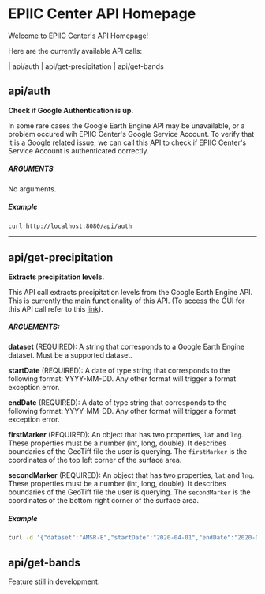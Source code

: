 # EPIIC Center API Homepage

Welcome to EPIIC Center's API Homepage!

Here are the currently available API calls:

|   api/auth
|   api/get-precipitation
|   api/get-bands

## api/auth

**Check if Google Authentication is up.**

In some rare cases the Google Earth Engine API may be unavailable, or a problem occured wih EPIIC Center's Google Service Account. To verify that it is a Google related issue, we can call this API to check if EPIIC Center's Service Account is authenticated correctly.

##### ARGUMENTS

No arguments.

##### Example

`curl http://localhost:8080/api/auth`

---

## api/get-precipitation

**Extracts precipitation levels.**

This API call extracts precipitation levels from the Google Earth Engine API. This is currently the main functionality of this API. (To access the GUI for this API call refer to this [link](https://epiic-center.herokuapp.com/)).

##### ARGUEMENTS:

**dataset** (REQUIRED): A string that corresponds to a Google Earth Engine dataset. Must be a supported dataset.

**startDate** (REQUIRED): A date of type string that corresponds to the following format: YYYY-MM-DD. Any other format will trigger a format exception error.

**endDate** (REQUIRED): A date of type string that corresponds to the following format: YYYY-MM-DD. Any other format will trigger a format exception error.

**firstMarker** (REQUIRED): An object that has two properties, `lat` and `lng`. These properties must be a number (int, long, double). It describes boundaries of the GeoTiff file the user is querying. The `firstMarker` is the coordinates of the top left corner of the surface area.

**secondMarker** (REQUIRED): An object that has two properties, `lat` and `lng`. These properties must be a number (int, long, double). It describes boundaries of the GeoTiff file the user is querying. The `secondMarker` is the coordinates of the bottom right corner of the surface area.

##### Example

```bash
curl -d '{"dataset":"AMSR-E","startDate":"2020-04-01","endDate":"2020-04-22","firstMarker":{"lat":45.46165228498309,"lng":-111.4219593203125},"secondMarker":{"lat":45.76712037352894,"lng":-110.84243051171875}}' -H "Content-Type: application/json" -X POST http://localhost:8080/api/get-precipitation
```

## api/get-bands

Feature still in development.
